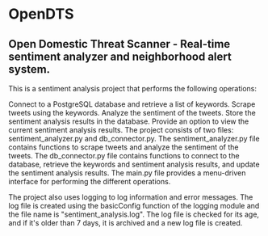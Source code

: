 # OpenDTS
## Open Domestic Threat Scanner - Real-time sentiment analyzer and neighborhood alert system.

This is a sentiment analysis project that performs the following operations:

Connect to a PostgreSQL database and retrieve a list of keywords.
Scrape tweets using the keywords.
Analyze the sentiment of the tweets.
Store the sentiment analysis results in the database.
Provide an option to view the current sentiment analysis results.
The project consists of two files: sentiment_analyzer.py and db_connector.py. The sentiment_analyzer.py file contains functions to scrape tweets and analyze the sentiment of the tweets. The db_connector.py file contains functions to connect to the database, retrieve the keywords and sentiment analysis results, and update the sentiment analysis results. The main.py file provides a menu-driven interface for performing the different operations.

The project also uses logging to log information and error messages. The log file is created using the basicConfig function of the logging module and the file name is "sentiment_analysis.log". The log file is checked for its age, and if it's older than 7 days, it is archived and a new log file is created.
